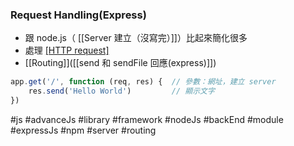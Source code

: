 ### Request Handling(Express)
- 跟 node.js（ [[Server 建立（沒寫完）]]）比起來簡化很多
- 處理 [[HTTP request]]([[狀態碼]])
- [[Routing]]([[send 和 sendFile 回應(express)]])
```js
app.get('/', function (req, res) {	// 參數：網址，建立 server
	res.send('Hello World')			// 顯示文字
})
```
#js #advanceJs #library #framework #nodeJs #backEnd #module #expressJs #npm #server #routing 
